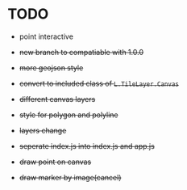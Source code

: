 # TODO

- point interactive

- ~~new branch to compatiable with 1.0.0~~
- ~~more geojson style~~
- ~~convert to included class of `L.TileLayer.Canvas`~~
- ~~different canvas layers~~
- ~~style for polygon and polyline~~
- ~~layers change~~
- ~~seperate index.js into index.js and app.js~~
- ~~draw point on canvas~~
- ~~draw marker by image(cancel)~~